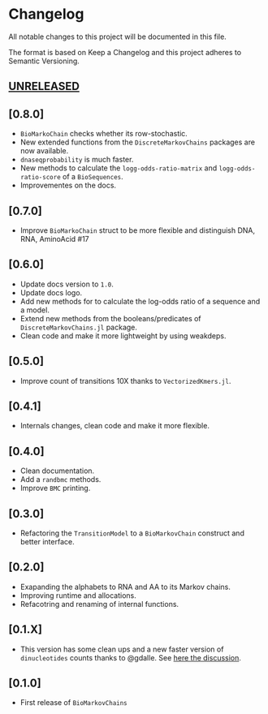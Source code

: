# Changelog

All notable changes to this project will be documented in this file.

The format is based on Keep a Changelog and this project adheres to Semantic Versioning.

## [UNRELEASED](https://github.com/camilogarciabotero/GeneFinder.jl/compare/v0.0.10...main)

## [0.8.0]

- `BioMarkoChain` checks whether its row-stochastic.
- New extended functions from the `DiscreteMarkovChains` packages are now available.
- `dnaseqprobability` is much faster.
- New methods to calculate the `logg-odds-ratio-matrix` and `logg-odds-ratio-score` of a `BioSequences`.
- Improvementes on the docs.

## [0.7.0]

- Improve `BioMarkoChain` struct to be more flexible and distinguish DNA, RNA, AminoAcid #17

## [0.6.0]

- Update docs version to `1.0`.
- Update docs logo.
- Add new methods for to calculate the log-odds ratio of a sequence and a model.
- Extend new methods from the booleans/predicates of `DiscreteMarkovChains.jl` package.
- Clean code and make it more lightweight by using weakdeps.

## [0.5.0]

- Improve count of transitions 10X thanks to `VectorizedKmers.jl`.

## [0.4.1]

- Internals changes, clean code and make it more flexible.

## [0.4.0]

- Clean documentation.
- Add a `randbmc` methods.
- Improve `BMC` printing.

## [0.3.0]

- Refactoring the `TransitionModel` to a `BioMarkovChain` construct and better interface.

## [0.2.0]

- Exapanding the alphabets to RNA and AA to its Markov chains.
- Improving runtime and allocations.
- Refacotring and renaming of internal functions.

## [0.1.X]

- This version has some clean ups and a new faster version of `dinucleotides` counts thanks to @gdalle. See [here the discussion](https://discourse.julialang.org/t/optimizing-dinucleotides-count-in-a-dna-sequence-type-longdna/101583/4?u=camilogarciabotero).

## [0.1.0]

- First release of `BioMarkovChains`

